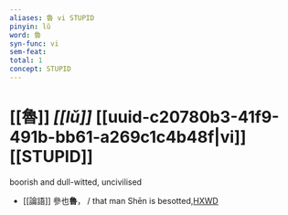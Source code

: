 ```yaml
---
aliases: 魯 vi STUPID
pinyin: lǔ
word: 魯
syn-func: vi
sem-feat: 
total: 1
concept: STUPID 
---
```

# [[魯]] *[[lǔ]]*  [[uuid-c20780b3-41f9-491b-bb61-a269c1c4b48f|vi]] [[STUPID]]
boorish and dull-witted, uncivilised
 - [[論語]] 參也**魯**， / that man Shēn is besotted,[HXWD](https://hxwd.org/textview.html?location=KR1h0004_tls_011-21a.3)